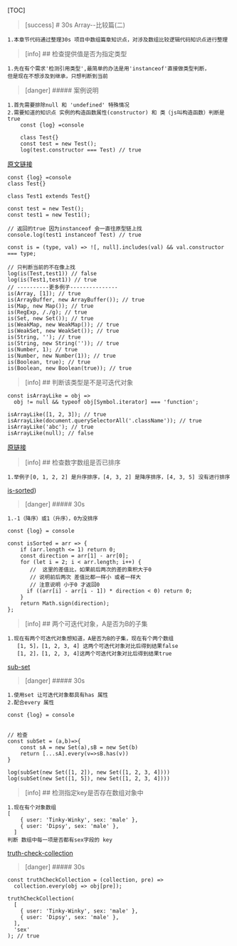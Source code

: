 [TOC]
>[success] # 30s Array--比较篇(二)
~~~
1.本章节代码通过整理30s 项目中数组篇章知识点，对涉及数组比较逻辑代码知识点进行整理
~~~

>[info] ##  检查提供值是否为指定类型
~~~
1.先在有个需求'检测引用类型',最简单的办法是用'instanceof'直接做类型判断，
但是现在不想涉及到继承，只想判断到当前
~~~
>[danger] ##### 案例说明
~~~
1.首先需要排除null 和 'undefined' 特殊情况
2.需要知道的知识点 实例的构造函数属性(constructor) 和 类（js叫构造函数）判断是true
    const {log} =console
    
    class Test{}
    const test = new Test();
    log(test.constructor === Test) // true
~~~
[原文链接](https://www.30secondsofcode.org/js/s/is)
~~~
const {log} =console
class Test{}

class Test1 extends Test{}

const test = new Test();
const test1 = new Test1();

// 返回的true 因为instanceof 会一直往原型链上找
console.log(test1 instanceof Test) // true  

const is = (type, val) => ![, null].includes(val) && val.constructor === type;

// 只判断当前的不在像上找
log(is(Test,test1)) // false 
log(is(Test1,test1)) // true
// ----------更多例子---------------
is(Array, [1]); // true
is(ArrayBuffer, new ArrayBuffer()); // true
is(Map, new Map()); // true
is(RegExp, /./g); // true
is(Set, new Set()); // true
is(WeakMap, new WeakMap()); // true
is(WeakSet, new WeakSet()); // true
is(String, ''); // true
is(String, new String('')); // true
is(Number, 1); // true
is(Number, new Number(1)); // true
is(Boolean, true); // true
is(Boolean, new Boolean(true)); // true
~~~
>[info] ## 判断该类型是不是可迭代对象
~~~
const isArrayLike = obj =>
  obj != null && typeof obj[Symbol.iterator] === 'function';

isArrayLike([1, 2, 3]); // true
isArrayLike(document.querySelectorAll('.className')); // true
isArrayLike('abc'); // true
isArrayLike(null); // false

~~~
[原链接](https://www.30secondsofcode.org/js/s/is-array-like)
>[info] ## 检查数字数组是否已排序
~~~
1.举例子[0, 1, 2, 2] 是升序排序，[4, 3, 2] 是降序排序，[4, 3, 5] 没有进行排序
~~~
[is-sorted](https://www.30secondsofcode.org/js/s/is-sorted))
>[danger] ##### 30s
~~~
1.-1（降序）或1（升序），0为没排序
~~~
~~~
const {log} = console

const isSorted = arr => {
    if (arr.length <= 1) return 0;
    const direction = arr[1] - arr[0];
    for (let i = 2; i < arr.length; i++) {
       //  这里的差值比，如果前后两次的差的乘积大于0
       // 说明前后两次 差值比都一样小 或者一样大
       // 注意说明 小于0 才返回0
      if ((arr[i] - arr[i - 1]) * direction < 0) return 0;
    }
    return Math.sign(direction);
};
~~~
>[info] ## 两个可迭代对象，A是否为B的子集
~~~
1.现在有两个可迭代对象想知道，A是否为B的子集，现在有个两个数组
   [1, 5]，[1, 2, 3, 4] 这两个可迭代对象对比后得到结果false
   [1, 2]，[1, 2, 3, 4]这两个可迭代对象对比后得到结果true
~~~
[sub-set](https://www.30secondsofcode.org/js/s/sub-set)
>[danger] ##### 30s
~~~
1.使用set 让可迭代对象都具有has 属性
2.配合every 属性
~~~
~~~
const {log} = console


// 检查
const subSet = (a,b)=>{
    const sA = new Set(a),sB = new Set(b)
    return [...sA].every(v=>sB.has(v))
}    

log(subSet(new Set([1, 2]), new Set([1, 2, 3, 4])))
log(subSet(new Set([1, 5]), new Set([1, 2, 3, 4])))
~~~
>[info] ## 检测指定key是否存在数组对象中
~~~
1.现在有个对象数组
[
    { user: 'Tinky-Winky', sex: 'male' },
    { user: 'Dipsy', sex: 'male' },
  ]
判断 数组中每一项是否都有sex字段的 key
~~~
[truth-check-collection](https://www.30secondsofcode.org/js/s/truth-check-collection)
>[danger] ##### 30s
~~~
const truthCheckCollection = (collection, pre) =>
  collection.every(obj => obj[pre]);

truthCheckCollection(
  [
    { user: 'Tinky-Winky', sex: 'male' },
    { user: 'Dipsy', sex: 'male' },
  ],
  'sex'
); // true
~~~